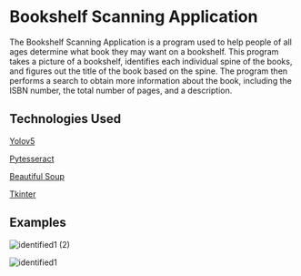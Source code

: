 # Bookshelf Scanning Application

The Bookshelf Scanning Application is a program used to help people of all ages 
determine what book they may want on a bookshelf. This program takes a picture 
of a bookshelf, identifies each individual spine of the books, and figures out
the title of the book based on the spine. The program then performs a search 
to obtain more information about the book, including the ISBN number, the 
total number of pages, and a description.

## Technologies Used

[Yolov5](https://github.com/ultralytics/yolov5)

[Pytesseract](https://pypi.org/project/pytesseract/)

[Beautiful Soup](https://pypi.org/project/beautifulsoup4/)

[Tkinter](https://docs.python.org/3/library/tkinter.html)

## Examples

![identified1 (2)](https://github.com/JasonZ08/Bookshelf_Scanning_Application/assets/87089616/d3e03bd3-7340-427d-a8d0-bdb370f0c860)

![identified1](https://github.com/JasonZ08/Bookshelf_Scanning_Application/assets/87089616/add2fc05-b13e-46fc-8be2-7b3499c0f218)
